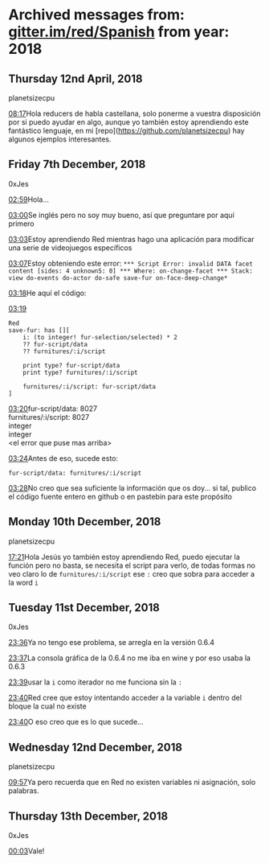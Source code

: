 # Archived messages from: [gitter.im/red/Spanish](/gitter.im/red/Spanish/) from year: 2018

## Thursday 12nd April, 2018

planetsizecpu

[08:17](#msg5acf16255f188ccc1558535e)Hola reducers de habla castellana, solo ponerme a vuestra disposición por si puedo ayudar en algo, aunque yo también estoy aprendiendo este fantástico lenguaje, en mi \[repo](https://github.com/planetsizecpu) hay algunos ejemplos interesantes.

## Friday 7th December, 2018

0xJes

[02:59](#msg5c09e2098336e22a7df2fd72)Hola...

[03:00](#msg5c09e256178d7860a198f735)Se inglés pero no soy muy bueno, así que preguntare por aquí primero

[03:03](#msg5c09e2ef4808192b03f9142e)Estoy aprendiendo Red mientras hago una aplicación para modificar una serie de videojuegos específicos

[03:07](#msg5c09e40b33d9e119919244d0)Estoy obteniendo este error: `*** Script Error: invalid DATA facet content [sides: 4 unknown5: 0] *** Where: on-change-facet *** Stack: view do-events do-actor do-safe save-fur on-face-deep-change*`

[03:18](#msg5c09e66f8d4f3a2a7c81e2fd)He aquí el código:

[03:19](#msg5c09e6ab33d9e1199192509b)

```
Red
save-fur: has [][
	i: (to integer! fur-selection/selected) * 2
	?? fur-script/data
	?? furnitures/:i/script

	print type? fur-script/data
	print type? furnitures/:i/script

	furnitures/:i/script: fur-script/data
]
```

[03:20](#msg5c09e6ef8b656e2b04d56624)fur-script/data: 8027  
furnitures/:i/script: 8027  
integer  
integer  
&lt;el error que puse mas arriba&gt;

[03:24](#msg5c09e7f580986419d5503185)Antes de eso, sucede esto:

```
fur-script/data: furnitures/:i/script
```

[03:28](#msg5c09e8c24808192b03f93680)No creo que sea suficiente la información que os doy... si tal, publico el código fuente entero en github o en pastebin para este propósito

## Monday 10th December, 2018

planetsizecpu

[17:21](#msg5c0ea08c178d7860a1b5e27a)Hola Jesús yo también estoy aprendiendo Red, puedo ejecutar la función pero no basta, se necesita el script para verlo, de todas formas no veo claro lo de `furnitures/:i/script` ese `:` creo que sobra para acceder a la word `i`

## Tuesday 11st December, 2018

0xJes

[23:36](#msg5c104a1026de6f0822bd4deb)Ya no tengo ese problema, se arregla en la versión 0.6.4

[23:37](#msg5c104a51f992693c7a5c9836)La consola gráfica de la 0.6.4 no me iba en wine y por eso usaba la 0.6.3

[23:39](#msg5c104aa24808192b03211fea)usar la `i` como iterador no me funciona sin la `:`

[23:40](#msg5c104ae34808192b032120e6)Red cree que estoy intentando acceder a la variable `i` dentro del bloque la cual no existe

[23:40](#msg5c104af7f4880a60a264142f)O eso creo que es lo que sucede...

## Wednesday 12nd December, 2018

planetsizecpu

[09:57](#msg5c10db793de4e816e24c1c07)Ya pero recuerda que en Red no existen variables ni asignación, solo palabras.

## Thursday 13th December, 2018

0xJes

[00:03](#msg5c11a1dc11bb5b2504a6872a)Vale!
